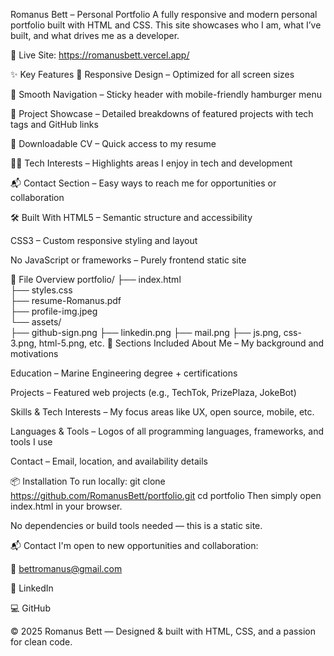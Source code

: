 Romanus Bett – Personal Portfolio
A fully responsive and modern personal portfolio built with HTML and CSS. This site showcases who I am, what I’ve built, and what drives me as a developer.

🔗 Live Site: https://romanusbett.vercel.app/

✨ Key Features
📱 Responsive Design – Optimized for all screen sizes

🧭 Smooth Navigation – Sticky header with mobile-friendly hamburger menu

📂 Project Showcase – Detailed breakdowns of featured projects with tech tags and GitHub links

📑 Downloadable CV – Quick access to my resume

🧑‍💻 Tech Interests – Highlights areas I enjoy in tech and development

📬 Contact Section – Easy ways to reach me for opportunities or collaboration

🛠 Built With
HTML5 – Semantic structure and accessibility

CSS3 – Custom responsive styling and layout

No JavaScript or frameworks – Purely frontend static site

📁 File Overview
portfolio/
├── index.html            
├── styles.css            
├── resume-Romanus.pdf    
├── profile-img.jpeg      
└── assets/               
    ├── github-sign.png
    ├── linkedin.png
    ├── mail.png
    ├── js.png, css-3.png, html-5.png, etc.
🧠 Sections Included
About Me – My background and motivations

Education – Marine Engineering degree + certifications

Projects – Featured web projects (e.g., TechTok, PrizePlaza, JokeBot)

Skills & Tech Interests – My focus areas like UX, open source, mobile, etc.

Languages & Tools – Logos of all programming languages, frameworks, and tools I use

Contact – Email, location, and availability details

📦 Installation
To run locally:
git clone https://github.com/RomanusBett/portfolio.git
cd portfolio
Then simply open index.html in your browser.

No dependencies or build tools needed — this is a static site.

📬 Contact
I'm open to new opportunities and collaboration:

📧 bettromanus@gmail.com

💼 LinkedIn

💻 GitHub

© 2025 Romanus Bett — Designed & built with HTML, CSS, and a passion for clean code.